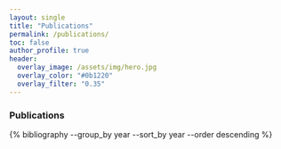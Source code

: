 ```yaml
---
layout: single
title: "Publications"
permalink: /publications/
toc: false
author_profile: true
header:
  overlay_image: /assets/img/hero.jpg
  overlay_color: "#0b1220"
  overlay_filter: "0.35"
---
```


### Publications

{% bibliography --group_by year --sort_by year --order descending %}

